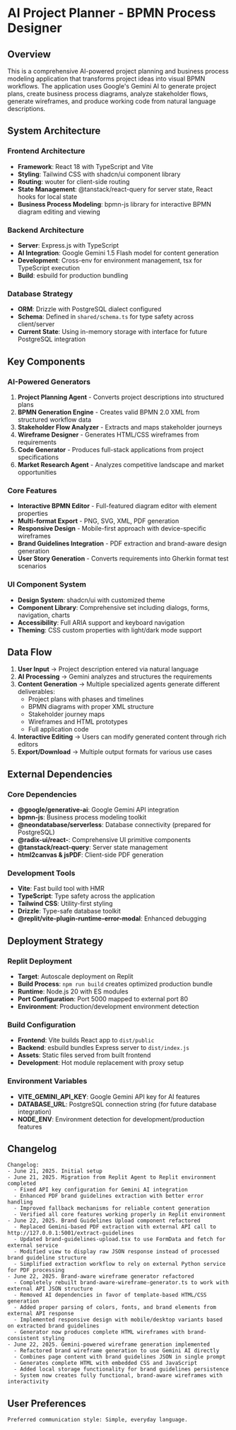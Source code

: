 # AI Project Planner - BPMN Process Designer

## Overview

This is a comprehensive AI-powered project planning and business process modeling application that transforms project ideas into visual BPMN workflows. The application uses Google's Gemini AI to generate project plans, create business process diagrams, analyze stakeholder flows, generate wireframes, and produce working code from natural language descriptions.

## System Architecture

### Frontend Architecture
- **Framework**: React 18 with TypeScript and Vite
- **Styling**: Tailwind CSS with shadcn/ui component library
- **Routing**: wouter for client-side routing
- **State Management**: @tanstack/react-query for server state, React hooks for local state
- **Business Process Modeling**: bpmn-js library for interactive BPMN diagram editing and viewing

### Backend Architecture
- **Server**: Express.js with TypeScript
- **AI Integration**: Google Gemini 1.5 Flash model for content generation
- **Development**: Cross-env for environment management, tsx for TypeScript execution
- **Build**: esbuild for production bundling

### Database Strategy
- **ORM**: Drizzle with PostgreSQL dialect configured
- **Schema**: Defined in `shared/schema.ts` for type safety across client/server
- **Current State**: Using in-memory storage with interface for future PostgreSQL integration

## Key Components

### AI-Powered Generators
1. **Project Planning Agent** - Converts project descriptions into structured plans
2. **BPMN Generation Engine** - Creates valid BPMN 2.0 XML from structured workflow data
3. **Stakeholder Flow Analyzer** - Extracts and maps stakeholder journeys
4. **Wireframe Designer** - Generates HTML/CSS wireframes from requirements
5. **Code Generator** - Produces full-stack applications from project specifications
6. **Market Research Agent** - Analyzes competitive landscape and market opportunities

### Core Features
- **Interactive BPMN Editor** - Full-featured diagram editor with element properties
- **Multi-format Export** - PNG, SVG, XML, PDF generation
- **Responsive Design** - Mobile-first approach with device-specific wireframes
- **Brand Guidelines Integration** - PDF extraction and brand-aware design generation
- **User Story Generation** - Converts requirements into Gherkin format test scenarios

### UI Component System
- **Design System**: shadcn/ui with customized theme
- **Component Library**: Comprehensive set including dialogs, forms, navigation, charts
- **Accessibility**: Full ARIA support and keyboard navigation
- **Theming**: CSS custom properties with light/dark mode support

## Data Flow

1. **User Input** → Project description entered via natural language
2. **AI Processing** → Gemini analyzes and structures the requirements
3. **Content Generation** → Multiple specialized agents generate different deliverables:
   - Project plans with phases and timelines
   - BPMN diagrams with proper XML structure
   - Stakeholder journey maps
   - Wireframes and HTML prototypes
   - Full application code
4. **Interactive Editing** → Users can modify generated content through rich editors
5. **Export/Download** → Multiple output formats for various use cases

## External Dependencies

### Core Dependencies
- **@google/generative-ai**: Google Gemini API integration
- **bpmn-js**: Business process modeling toolkit
- **@neondatabase/serverless**: Database connectivity (prepared for PostgreSQL)
- **@radix-ui/react-**: Comprehensive UI primitive components
- **@tanstack/react-query**: Server state management
- **html2canvas & jsPDF**: Client-side PDF generation

### Development Tools
- **Vite**: Fast build tool with HMR
- **TypeScript**: Type safety across the application
- **Tailwind CSS**: Utility-first styling
- **Drizzle**: Type-safe database toolkit
- **@replit/vite-plugin-runtime-error-modal**: Enhanced debugging

## Deployment Strategy

### Replit Deployment
- **Target**: Autoscale deployment on Replit
- **Build Process**: `npm run build` creates optimized production bundle
- **Runtime**: Node.js 20 with ES modules
- **Port Configuration**: Port 5000 mapped to external port 80
- **Environment**: Production/development environment detection

### Build Configuration
- **Frontend**: Vite builds React app to `dist/public`
- **Backend**: esbuild bundles Express server to `dist/index.js`
- **Assets**: Static files served from built frontend
- **Development**: Hot module replacement with proxy setup

### Environment Variables
- **VITE_GEMINI_API_KEY**: Google Gemini API key for AI features
- **DATABASE_URL**: PostgreSQL connection string (for future database integration)
- **NODE_ENV**: Environment detection for development/production features

## Changelog
```
Changelog:
- June 21, 2025. Initial setup
- June 21, 2025. Migration from Replit Agent to Replit environment completed
  - Fixed API key configuration for Gemini AI integration
  - Enhanced PDF brand guidelines extraction with better error handling
  - Improved fallback mechanisms for reliable content generation
  - Verified all core features working properly in Replit environment
- June 22, 2025. Brand Guidelines Upload component refactored
  - Replaced Gemini-based PDF extraction with external API call to http://127.0.0.1:5001/extract-guidelines
  - Updated brand-guidelines-upload.tsx to use FormData and fetch for external service
  - Modified view to display raw JSON response instead of processed brand guideline structure
  - Simplified extraction workflow to rely on external Python service for PDF processing
- June 22, 2025. Brand-aware wireframe generator refactored
  - Completely rebuilt brand-aware-wireframe-generator.ts to work with external API JSON structure
  - Removed AI dependencies in favor of template-based HTML/CSS generation
  - Added proper parsing of colors, fonts, and brand elements from external API response
  - Implemented responsive design with mobile/desktop variants based on extracted brand guidelines
  - Generator now produces complete HTML wireframes with brand-consistent styling
- June 22, 2025. Gemini-powered wireframe generation implemented
  - Refactored brand wireframe generation to use Gemini AI directly
  - Combines page content with brand guidelines JSON in single prompt
  - Generates complete HTML with embedded CSS and JavaScript
  - Added local storage functionality for brand guidelines persistence
  - System now creates fully functional, brand-aware wireframes with interactivity
```

## User Preferences
```
Preferred communication style: Simple, everyday language.
```